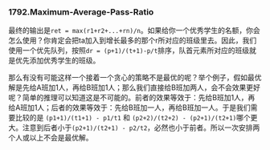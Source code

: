 ### 1792.Maximum-Average-Pass-Ratio

最终的输出是```ret = max(r1+r2+...+rn)/n```。如果给你一个优秀学生的名额，你会怎么使用？你肯定会把ta加入到增长最多的那个r所对应的班级里去。因此，我们使用一个优先队列，按照```dr = (p+1)/(t+1)-p/t```排序，队首元素所对应的班级就是优先添加优秀学生的班级。

那么有没有可能这样一个接着一个贪心的策略不是最优的呢？举个例子，假如最优解是先给A班加1人，再给B班加1人；那么我们直接给B班加两人，会不会效果更好呢？简单的推理可以知道这是不可能的。前者的效果等效于：先给B班加1人，再给A班加1人；后者的效果等效于：先给B班加一人，再给B班加一人。于是我们需要比较的是 ```(p1+1)/(t1+1) - p1/t1``` 和 ```(p2+2)/(t2+2) - (p2+1)/(t2+1)```哪个更大。注意到后者小于```(p2+1)/(t2+1) - p2/t2```，必然也小于前者。所以一次安排两个人或以上不会是最优解。

